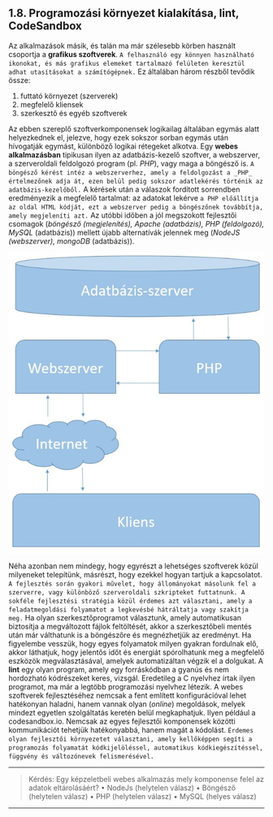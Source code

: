 ## 1.8. Programozási környezet kialakítása, lint, CodeSandbox

Az alkalmazások másik, és talán ma már szélesebb körben használt csoportja a **grafikus szoftverek**. `A felhasználó egy könnyen használható ikonokat, és más grafikus elemeket tartalmazó felületen keresztül adhat utasításokat a számítógépnek.` Ez általában három részből tevődik össze:

1.  futtató környezet (szerverek)
2.  megfelelő kliensek
3.  szerkesztő és egyéb szoftverek

Az ebben szereplő szoftverkomponensek logikailag általában egymás alatt helyezkednek el, jelezve, hogy ezek sokszor sorban egymás után hívogatják egymást, különböző logikai rétegeket alkotva. Egy **webes alkalmazásban** tipikusan ilyen az adatbázis-kezelő szoftver, a webszerver, a szerveroldali feldolgozó program (pl. _PHP_), vagy maga a böngésző is. `A böngésző kérést intéz a webszerverhez, amely a feldolgozást a _PHP_ értelmezőnek adja át, ezen belül pedig sokszor adatlekérés történik az adatbázis-kezelőből.` A kérések után a válaszok fordított sorrendben eredményezik a megfelelő tartalmat: az adatokat lekérve `a PHP előállítja az oldal HTML kódját, ezt a webszerver pedig a böngészőnek továbbítja, amely megjeleníti azt.` Az utóbbi időben a jól megszokott fejlesztői csomagok (_böngésző (megjelenítés), Apache (adatbázis), PHP (feldolgozó), MySQL_ (adatbázis)) mellett újabb alternatívák jelennek meg (_NodeJS (webszerver), mongoDB_ (adatbázis)).

![progkorny](https://github.com/tananyag/Szoftverfejlesztes-jegyzet/blob/master/1.%20Informatikai%20alapismeretek/1.8/web.jpg?raw=true)

Néha azonban nem mindegy, hogy egyrészt a lehetséges szoftverek közül milyeneket telepítünk, másrészt, hogy ezekkel hogyan tartjuk a kapcsolatot. `A fejlesztés során gyakori művelet, hogy állományokat másolunk fel a szerverre, vagy különböző szerveroldali szkripteket futtatnunk. A sokféle fejlesztési stratégia közül érdemes azt választani, amely a feladatmegoldási folyamatot a legkevésbé hátráltatja vagy szakítja meg.` Ha olyan szerkesztőprogramot választunk, amely automatikusan biztosítja a megváltozott fájlok feltöltését, akkor a szerkesztőbeli mentés után már válthatunk is a böngészőre és megnézhetjük az eredményt. Ha figyelembe vesszük, hogy egyes folyamatok milyen gyakran fordulnak elő, akkor láthatjuk, hogy jelentős időt és energiát spórolhatunk meg a megfelelő eszközök megválasztásával, amelyek automatizáltan végzik el a dolgukat. A **lint** egy olyan program, amely egy forráskódban a gyanús és nem hordozható kódrészeket keres, vizsgál. Eredetileg a C nyelvhez írtak ilyen programot, ma már a legtöbb programozási nyelvhez létezik. A webes szoftverek fejlesztéséhez nemcsak a fent említett konfigurációval lehet hatékonyan haladni, hanem vannak olyan (_online_) megoldások, melyek mindezt egyetlen szolgáltatás keretén belül megkaphatjuk. Ilyen például a codesandbox.io. Nemcsak az egyes fejlesztői komponensek közötti kommunikációt tehetjük hatékonyabbá, hanem magát a kódolást. `Érdemes olyan fejlesztői környezetet választani, amely kellőképpen segíti a programozás folyamatát kódkijelöléssel, automatikus kódkiegészítéssel, függvény és változónevek felismerésével.`

----
> Kérdés: Egy képzeletbeli webes alkalmazás mely komponense felel az adatok eltárolásáért?
> •	NodeJs (helytelen válasz)
> •	Böngésző (helytelen válasz)
> •	PHP (helytelen válasz)
> •	MySQL (helyes válasz)
----
